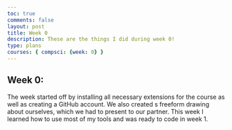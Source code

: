 ```yaml
---
toc: true
comments: false
layout: post
title: Week 0
description: These are the things I did during week 0!
type: plans
courses: { compsci: {week: 0} }
---
```


## Week 0: 
 The week started off by installing all necessary extensions for the course as well as creating a GitHub account. We also created s freeform drawing about ourselves, which we had to present to our partner. This week I learned how to use most of my tools and was ready to code in week 1. 


